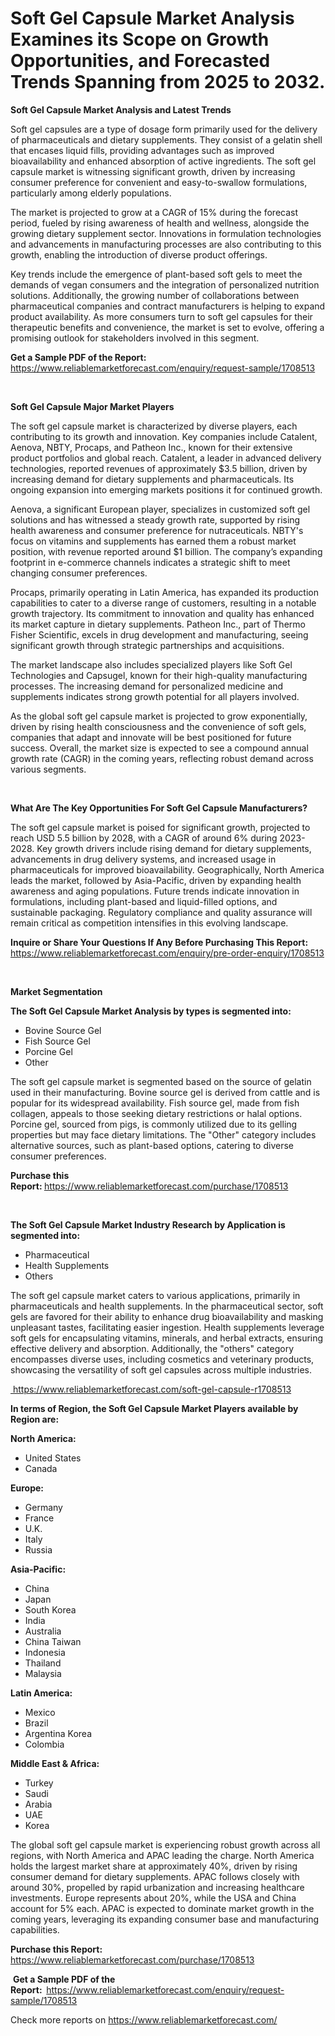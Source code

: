 <p><h1>Soft Gel Capsule Market Analysis Examines its Scope on Growth Opportunities, and Forecasted Trends Spanning from 2025 to 2032.</h1></p><p><strong>Soft Gel Capsule Market Analysis and Latest Trends</strong></p>
<p><p>Soft gel capsules are a type of dosage form primarily used for the delivery of pharmaceuticals and dietary supplements. They consist of a gelatin shell that encases liquid fills, providing advantages such as improved bioavailability and enhanced absorption of active ingredients. The soft gel capsule market is witnessing significant growth, driven by increasing consumer preference for convenient and easy-to-swallow formulations, particularly among elderly populations.</p><p>The market is projected to grow at a CAGR of 15% during the forecast period, fueled by rising awareness of health and wellness, alongside the growing dietary supplement sector. Innovations in formulation technologies and advancements in manufacturing processes are also contributing to this growth, enabling the introduction of diverse product offerings. </p><p>Key trends include the emergence of plant-based soft gels to meet the demands of vegan consumers and the integration of personalized nutrition solutions. Additionally, the growing number of collaborations between pharmaceutical companies and contract manufacturers is helping to expand product availability. As more consumers turn to soft gel capsules for their therapeutic benefits and convenience, the market is set to evolve, offering a promising outlook for stakeholders involved in this segment.</p></p>
<p><strong>Get a Sample PDF of the Report:&nbsp;</strong> <a href="https://www.reliablemarketforecast.com/enquiry/request-sample/1708513?utm_campaign=1108&utm_medium=2&utm_source=Github&utm_content=ia&utm_term=10012025&utm_id=soft-gel-capsule">https://www.reliablemarketforecast.com/enquiry/request-sample/1708513</a></p>
<p>&nbsp;</p>
<p><strong>Soft Gel Capsule Major Market Players</strong></p>
<p><p>The soft gel capsule market is characterized by diverse players, each contributing to its growth and innovation. Key companies include Catalent, Aenova, NBTY, Procaps, and Patheon Inc., known for their extensive product portfolios and global reach. Catalent, a leader in advanced delivery technologies, reported revenues of approximately $3.5 billion, driven by increasing demand for dietary supplements and pharmaceuticals. Its ongoing expansion into emerging markets positions it for continued growth.</p><p>Aenova, a significant European player, specializes in customized soft gel solutions and has witnessed a steady growth rate, supported by rising health awareness and consumer preference for nutraceuticals. NBTY's focus on vitamins and supplements has earned them a robust market position, with revenue reported around $1 billion. The company’s expanding footprint in e-commerce channels indicates a strategic shift to meet changing consumer preferences.</p><p>Procaps, primarily operating in Latin America, has expanded its production capabilities to cater to a diverse range of customers, resulting in a notable growth trajectory. Its commitment to innovation and quality has enhanced its market capture in dietary supplements. Patheon Inc., part of Thermo Fisher Scientific, excels in drug development and manufacturing, seeing significant growth through strategic partnerships and acquisitions.</p><p>The market landscape also includes specialized players like Soft Gel Technologies and Capsugel, known for their high-quality manufacturing processes. The increasing demand for personalized medicine and supplements indicates strong growth potential for all players involved.</p><p>As the global soft gel capsule market is projected to grow exponentially, driven by rising health consciousness and the convenience of soft gels, companies that adapt and innovate will be best positioned for future success. Overall, the market size is expected to see a compound annual growth rate (CAGR) in the coming years, reflecting robust demand across various segments.</p></p>
<p>&nbsp;</p>
<p><strong>What Are The Key Opportunities For Soft Gel Capsule Manufacturers?</strong></p>
<p><p>The soft gel capsule market is poised for significant growth, projected to reach USD 5.5 billion by 2028, with a CAGR of around 6% during 2023-2028. Key growth drivers include rising demand for dietary supplements, advancements in drug delivery systems, and increased usage in pharmaceuticals for improved bioavailability. Geographically, North America leads the market, followed by Asia-Pacific, driven by expanding health awareness and aging populations. Future trends indicate innovation in formulations, including plant-based and liquid-filled options, and sustainable packaging. Regulatory compliance and quality assurance will remain critical as competition intensifies in this evolving landscape.</p></p>
<p><strong>Inquire or Share Your Questions If Any Before Purchasing This Report:</strong> <a href="https://www.reliablemarketforecast.com/enquiry/pre-order-enquiry/1708513?utm_campaign=1108&utm_medium=2&utm_source=Github&utm_content=ia&utm_term=10012025&utm_id=soft-gel-capsule">https://www.reliablemarketforecast.com/enquiry/pre-order-enquiry/1708513</a></p>
<p>&nbsp;</p>
<p><strong>Market Segmentation</strong></p>
<p><strong>The Soft Gel Capsule Market Analysis by types is segmented into:</strong></p>
<p><ul><li>Bovine Source Gel</li><li>Fish Source Gel</li><li>Porcine Gel</li><li>Other</li></ul></p>
<p><p>The soft gel capsule market is segmented based on the source of gelatin used in their manufacturing. Bovine source gel is derived from cattle and is popular for its widespread availability. Fish source gel, made from fish collagen, appeals to those seeking dietary restrictions or halal options. Porcine gel, sourced from pigs, is commonly utilized due to its gelling properties but may face dietary limitations. The "Other" category includes alternative sources, such as plant-based options, catering to diverse consumer preferences.</p></p>
<p><strong>Purchase this Report:&nbsp;</strong><a href="https://www.reliablemarketforecast.com/purchase/1708513?utm_campaign=1108&utm_medium=2&utm_source=Github&utm_content=ia&utm_term=10012025&utm_id=soft-gel-capsule">https://www.reliablemarketforecast.com/purchase/1708513</a></p>
<p>&nbsp;</p>
<p><strong>The Soft Gel Capsule Market Industry Research by Application is segmented into:</strong></p>
<p><ul><li>Pharmaceutical</li><li>Health Supplements</li><li>Others</li></ul></p>
<p><p>The soft gel capsule market caters to various applications, primarily in pharmaceuticals and health supplements. In the pharmaceutical sector, soft gels are favored for their ability to enhance drug bioavailability and masking unpleasant tastes, facilitating easier ingestion. Health supplements leverage soft gels for encapsulating vitamins, minerals, and herbal extracts, ensuring effective delivery and absorption. Additionally, the "others" category encompasses diverse uses, including cosmetics and veterinary products, showcasing the versatility of soft gel capsules across multiple industries.</p></p>
<p><a href="https://www.reliablemarketforecast.com/soft-gel-capsule-r1708513?utm_campaign=1108&utm_medium=2&utm_source=Github&utm_content=ia&utm_term=10012025&utm_id=soft-gel-capsule">&nbsp;https://www.reliablemarketforecast.com/soft-gel-capsule-r1708513</a></p>
<p><strong>In terms of Region, the Soft Gel Capsule Market Players available by Region are:</strong></p>
<p>
    <p> <strong> North America: </strong>
        <ul>
            <li>United States</li>
            <li>Canada</li>
        </ul>
        </p> 
    <p> <strong> Europe: </strong>
        <ul>
            <li>Germany</li>
            <li>France</li>
            <li>U.K.</li>
            <li>Italy</li>
            <li>Russia</li>
        </ul>
        </p> 
    <p> <strong> Asia-Pacific: </strong>
        <ul>
            <li>China</li>
            <li>Japan</li>
            <li>South Korea</li>
            <li>India</li>
            <li>Australia</li>
            <li>China Taiwan</li>
            <li>Indonesia</li>
            <li>Thailand</li>
            <li>Malaysia</li>
        </ul>
        </p> 
    <p> <strong> Latin America: </strong>
        <ul>
            <li>Mexico</li>
            <li>Brazil</li>
            <li>Argentina Korea</li>
            <li>Colombia</li>
        </ul>
        </p> 
    <p> <strong> Middle East & Africa: </strong>
        <ul>
            <li>Turkey</li>
            <li>Saudi</li>
            <li>Arabia</li>
            <li>UAE</li>
            <li>Korea</li>
        </ul>
    </p>
    </p>
<p><p>The global soft gel capsule market is experiencing robust growth across all regions, with North America and APAC leading the charge. North America holds the largest market share at approximately 40%, driven by rising consumer demand for dietary supplements. APAC follows closely with around 30%, propelled by rapid urbanization and increasing healthcare investments. Europe represents about 20%, while the USA and China account for 5% each. APAC is expected to dominate market growth in the coming years, leveraging its expanding consumer base and manufacturing capabilities.</p></p>
<p><strong>Purchase this Report: </strong><a href="https://www.reliablemarketforecast.com/purchase/1708513?utm_campaign=1108&utm_medium=2&utm_source=Github&utm_content=ia&utm_term=10012025&utm_id=soft-gel-capsule">https://www.reliablemarketforecast.com/purchase/1708513</a></p>
<p>&nbsp;<strong>Get a Sample PDF of the Report:&nbsp;&nbsp;</strong><a href="https://www.reliablemarketforecast.com/enquiry/request-sample/1708513?utm_campaign=1108&utm_medium=2&utm_source=Github&utm_content=ia&utm_term=10012025&utm_id=soft-gel-capsule">https://www.reliablemarketforecast.com/enquiry/request-sample/1708513</a></p>
<p><strong></strong></p>
<p>Check more reports on <a href="https://www.reliablemarketforecast.com/?utm_campaign=1108&utm_medium=2&utm_source=Github&utm_content=ia&utm_term=10012025&utm_id=soft-gel-capsule">https://www.reliablemarketforecast.com/</a></p>